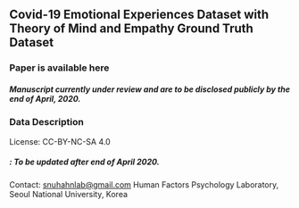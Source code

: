 ## Covid-19 Emotional Experiences Dataset with Theory of Mind and Empathy Ground Truth Dataset


### Paper is available here


##### Manuscript currently under review and are to be disclosed publicly by the end of _April, 2020_. 


### Data Description


License: CC-BY-NC-SA 4.0


##### : To be updated after end of _April 2020_. 


Contact: 
snuhahnlab@gmail.com 
Human Factors Psychology Laboratory, 
Seoul National University, Korea
